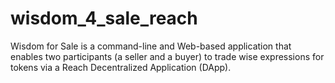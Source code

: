 # wisdom_4_sale_reach
Wisdom for Sale is a command-line and Web-based application that enables two participants (a seller and a buyer) to trade wise expressions for tokens via a Reach Decentralized Application (DApp).
